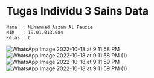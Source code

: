 # Tugas Individu 3 Sains Data

```
Nama  : Muhammad Azzam Al Fauzie
NIM   : 19.01.013.084
Kelas : C
```
![WhatsApp Image 2022-10-18 at 9 11 58 PM](https://user-images.githubusercontent.com/80516363/196439806-b9aa2ee5-30d6-4b53-8813-1ad22ae8bc58.jpeg)
![WhatsApp Image 2022-10-18 at 9 11 58 PM (1)](https://user-images.githubusercontent.com/80516363/196439829-a941dcf9-ac59-459d-8420-5b0e07cd5eae.jpeg)
![WhatsApp Image 2022-10-18 at 9 11 59 PM](https://user-images.githubusercontent.com/80516363/196439850-fd118a3c-ac92-4595-80b3-2aa50c549e4b.jpeg)
![WhatsApp Image 2022-10-18 at 9 11 59 PM (1)](https://user-images.githubusercontent.com/80516363/196439874-acde63e8-a7c5-4da7-b132-4e55eb81f517.jpeg)
